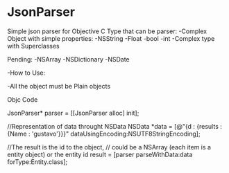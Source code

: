 JsonParser
==========
Simple json parser for Objective C
Type that can be parser:
  -Complex Object with simple properties:
      -NSString
  -Float
  -bool
  -int
  -Complex type with Superclasses

Pending:
   -NSArray
   -NSDictionary
   -NSDate
   
-How to Use:

  -All the object must be Plain objects
  
  Objc Code
  
  JsonParser* parser = [[JsonParser alloc] init];
  
  //Representation of data throught NSData
  NSData *data =  [@"{d : {results :{Name : 'gustavo'}}}" dataUsingEncoding:NSUTF8StringEncoding];
  
  //The result is the id to the object, 
  // could be a NSArray (each item is a entity object) or the entity
  id result = [parser parseWithData:data forType:Entity.class]; 
  
